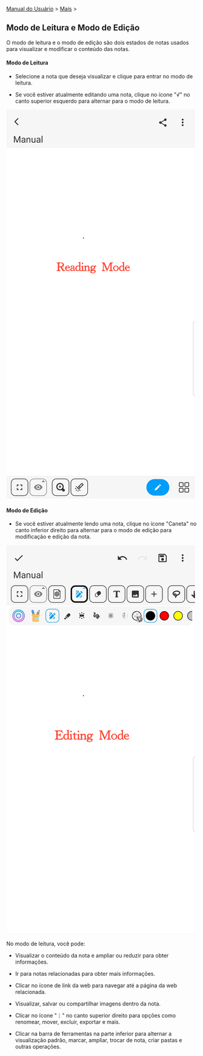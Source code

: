 [Manual do Usuário](/dragonnest/drawnote/manual/pt) > [Mais](/dragonnest/drawnote/manual/pt/mais) >

Modo de Leitura e Modo de Edição
---
O modo de leitura e o modo de edição são dois estados de notas usados para visualizar e modificar o conteúdo das notas.

#### Modo de Leitura
- Selecione a nota que deseja visualizar e clique para entrar no modo de leitura.

- Se você estiver atualmente editando uma nota, clique no ícone "√" no canto superior esquerdo para alternar para o modo de leitura.

![Modo de Leitura e Modo de Edição](imgs/reading_mode1.png)

#### Modo de Edição
- Se você estiver atualmente lendo uma nota, clique no ícone "Caneta" no canto inferior direito para alternar para o modo de edição para modificação e edição da nota.

![Modo de Leitura e Modo de Edição](imgs/editing_mode.png)

No modo de leitura, você pode:

- Visualizar o conteúdo da nota e ampliar ou reduzir para obter informações.

- Ir para notas relacionadas para obter mais informações.

- Clicar no ícone de link da web para navegar até a página da web relacionada.

- Visualizar, salvar ou compartilhar imagens dentro da nota.

- Clicar no ícone "⋮" no canto superior direito para opções como renomear, mover, excluir, exportar e mais.

- Clicar na barra de ferramentas na parte inferior para alternar a visualização padrão, marcar, ampliar, trocar de nota, criar pastas e outras operações.